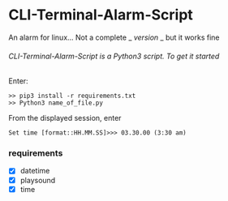 # CLI-Terminal-Alarm-Script
An alarm for linux... Not a complete _ _version_ _ but it works fine

###### CLI-Terminal-Alarm-Script is a Python3 script. To get it started
Enter:
```
>> pip3 install -r requirements.txt
>> Python3 name_of_file.py
```
From the displayed session, enter
```
Set time [format::HH.MM.SS]>>> 03.30.00 (3:30 am)
```
### requirements
- [x] datetime
- [x] playsound
- [x] time
